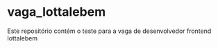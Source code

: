 # vaga_lottalebem
Este repositório contém  o teste para a vaga de desenvolvedor frontend lottalebem
